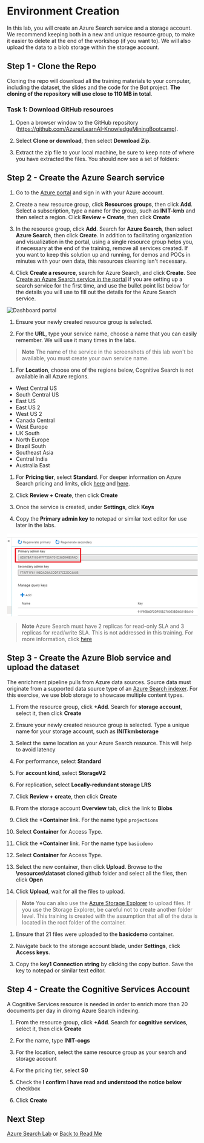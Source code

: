 # Environment Creation

In this lab, you will create an Azure Search service and a storage account. We recommend keeping both in a new and unique resource group, to make it easier to delete at the end of the workshop (if you want to). We will also upload the data to a blob storage within the storage account.

## Step 1 - Clone the Repo

Cloning the repo will download all the training materials to your computer, including the dataset, the slides and the code for the Bot project. **The cloning of the repository will use close to 110 MB in total**.

### Task 1: Download GitHub resources

1. Open a browser window to the GitHub repository (<https://github.com/Azure/LearnAI-KnowledgeMiningBootcamp>).

1. Select **Clone or download**, then select **Download Zip**.

1. Extract the zip file to your local machine, be sure to keep note of where you have extracted the files. You should now see a set of folders:

## Step 2 - Create the Azure Search service

1. Go to the [Azure portal](https://portal.azure.com) and sign in with your Azure account.

1. Create a new resource group, click **Resources groups**, then click **Add**.  Select a subscription, type a name for the group, such as **INIT-kmb** and then select a region.  Click **Review + Create**, then click **Create**

1. In the resource group, click **Add**.  Search for **Azure Search**, then select **Azure Search**, then click **Create**. In addition to facilitating organization and visualization in the portal, using a single resource group helps you, if necessary at the end of the training, remove all services created. If you want to keep this solution up and running, for demos and POCs in minutes with your own data, this resources cleaning isn't necessary.

1. Click **Create a resource**, search for Azure Search, and click **Create**. See [Create an Azure Search service in the portal](https://docs.microsoft.com/en-us/azure/search/search-create-service-portal) if you are setting up a search service for the first time, and use the bullet point list below for the details you will use to fill out the details for the Azure Search service.

  ![Dashboard portal](../resources/images/lab-environment-creation/create-service-full-portal.png)

1. Ensure your newly created resource group is selected.  

1. For the **URL**, type your service name, choose a name that you can easily remember. We will use it many times in the labs.

> **Note** The name of the service in the screenshots of this lab won't be available, you must create your own service name.

1. For **Location**, choose one of the regions below, Cognitive Search is not available in all Azure regions.

- West Central US
- South Central US
- East US
- East US 2
- West US 2
- Canada Central
- West Europe
- UK South
- North Europe
- Brazil South
- Southeast Asia
- Central India
- Australia East

1. For **Pricing tier**, select **Standard**.  For deeper information on Azure Search pricing and limits, click [here](https://azure.microsoft.com/pricing/details/search/) and [here](https://docs.microsoft.com/en-us/azure/search/search-limits-quotas-capacity).

1. Click **Review + Create**, then click **Create**

1. Once the service is created, under **Settings**, click **Keys**

1. Copy the **Primary admin key** to notepad or similar text editor for use later in the labs.

  ![Endpoint and key information in the portal](../resources/images/lab-environment-creation/create-search-collect-info.png "Endpoint and key information in the portal")

> **Note** Azure Search must have 2 replicas for read-only SLA and 3 replicas for read/write SLA. This is not addressed in this training. For more information, click [here](https://azure.microsoft.com/en-us/support/legal/sla/search/v1_0/)

## Step 3 - Create the Azure Blob service and upload the dataset

The enrichment pipeline pulls from Azure data sources. Source data must originate from a supported data source type of an [Azure Search indexer](https://docs.microsoft.com/en-us/azure/search/search-indexer-overview). For this exercise, we use blob storage to showcase multiple content types.

1. From the resource group, click **+Add**.  Search for **storage account**, select it, then click **Create**

2. Ensure your newly created resource group is selected.  Type a unique name for your storage account, such as **INITkmbstorage**

3. Select the same location as your Azure Search resource.  This will help to avoid latency

4. For performance, select **Standard**

5. For **account kind**, select **StorageV2**

6. For replication, select **Locally-redundant storage LRS**

7. Click **Review + create**, then click **Create**

8. From the storage account **Overview** tab, click the link to **Blobs**

9. Click the **+Container** link. For the name type `projections`

10. Select **Container** for Access Type.

11. Click the **+Container** link. For the name type `basicdemo`

12. Select **Container** for Access Type.

13. Select the new container, then click **Upload**.  Browse to the **\resources\dataset** cloned github folder and select all the files, then click **Open**

14. Click **Upload**, wait for all the files to upload.

 > **Note** You can also use the [Azure Storage Explorer](https://docs.microsoft.com/en-us/azure/storage/blobs/storage-quickstart-blobs-storage-explorer) to upload files. If you use the Storage Explorer, be careful not to create another folder level. This training is created with the assumption that all of the data is located in the root folder of the container.

1. Ensure that 21 files were uploaded to the **basicdemo** container.

1. Navigate back to the storage account blade, under **Settings**, click **Access keys**.

1. Copy the **key1** **Connection string** by clicking the copy button.  Save the key to notepad or similar text editor.

## Step 4 - Create the Cognitive Services Account

A Cognitive Services resource is needed in order to enrich more than 20 documents per day in diromg Azure Search indexing.

1. From the resource group, click **+Add**.  Search for **cognitive services**, select it, then click **Create**

1. For the name, type **INIT-cogs**

1. For the location, select the same resource group as your search and storage account

1. For the pricing tier, select **S0**

1. Check the **I confirm I have read and understood the notice below** checkbox

1. Click **Create**

## Next Step

[Azure Search Lab](../labs/lab-02-azure-search.md) or [Back to Read Me](../README.md)
